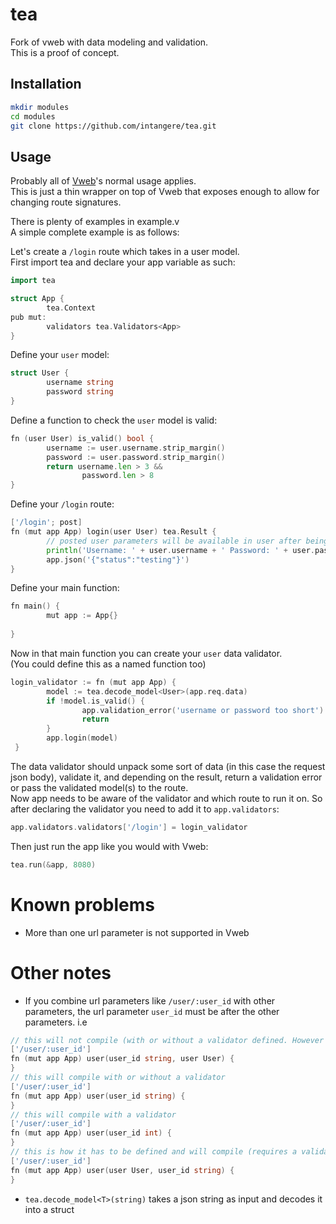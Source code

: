 
# tea

Fork of vweb with data modeling and validation.  
This is a proof of concept.

## Installation

```bash
mkdir modules
cd modules
git clone https://github.com/intangere/tea.git
```

## Usage
Probably all of [Vweb](https://github.com/vlang/v/tree/master/vlib/vweb)'s normal usage applies.  
This is just a thin wrapper on top of Vweb that exposes enough to allow for changing route signatures.

There is plenty of examples in example.v  
A simple complete example is as follows:  

Let's create a `/login` route which takes in a user model.  
First import tea and declare your app variable as such:
```go
import tea

struct App {
        tea.Context
pub mut:
        validators tea.Validators<App>
}
```
Define your `user` model:
```go
struct User {
        username string
        password string
}
```
Define a function to check the `user` model is valid:
```go
fn (user User) is_valid() bool {
        username := user.username.strip_margin()
        password := user.password.strip_margin()
        return username.len > 3 &&
                password.len > 8
}

```
Define your `/login` route:
```go
['/login'; post]
fn (mut app App) login(user User) tea.Result {
        // posted user parameters will be available in user after being validated
        println('Username: ' + user.username + ' Password: ' + user.password)
        app.json('{"status":"testing"}')
}
```

Define your main function:
```go
fn main() {
        mut app := App{}
        
}
```
Now in that main function you can create your `user` data validator.  
(You could define this as a named function too)
```go
login_validator := fn (mut app App) {
        model := tea.decode_model<User>(app.req.data)
        if !model.is_valid() {
                app.validation_error('username or password too short')
                return
        }
        app.login(model)
 }

```
The data validator should unpack some sort of data (in this case the request json body), validate it, and depending on the result, return a validation error or pass the validated model(s) to the route.  
Now app needs to be aware of the validator and which route to run it on. So after declaring the validator you need to add it to `app.validators`:
```go
app.validators.validators['/login'] = login_validator
```
Then just run the app like you would with Vweb:
```go
tea.run(&app, 8080)
```
# Known problems
- More than one url parameter is not supported in Vweb
# Other notes
- If you combine url parameters like `/user/:user_id` with other parameters, the url parameter `user_id` must be after the other parameters. i.e
```go
// this will not compile (with or without a validator defined. However it does require one)
['/user/:user_id']
fn (mut app App) user(user_id string, user User) {
}
// this will compile with or without a validator
['/user/:user_id']
fn (mut app App) user(user_id string) {
}
// this will compile with a validator
['/user/:user_id']
fn (mut app App) user(user_id int) {
}
// this is how it has to be defined and will compile (requires a validator defined for /user/:user_id)
['/user/:user_id']
fn (mut app App) user(user User, user_id string) {
}
```
- `tea.decode_model<T>(string)` takes a json string as input and decodes it into a struct
